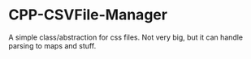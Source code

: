 # CPP-CSVFile-Manager
A simple class/abstraction for css files. Not very big, but it can handle parsing to maps and stuff.
